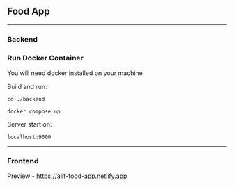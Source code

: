 ## Food App

<hr />

### Backend

### Run Docker Container

You will need docker installed on your machine

Build and run:

`cd ./backend`

`docker compose up`

Server start on:

`localhost:9000`

<hr />

### Frontend 

Preview - https://alif-food-app.netlify.app